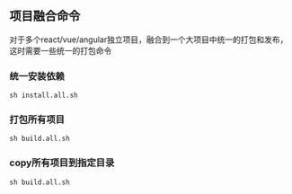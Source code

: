 ## 项目融合命令
对于多个react/vue/angular独立项目，融合到一个大项目中统一的打包和发布，这时需要一些统一的打包命令
### 统一安装依赖
`sh install.all.sh`
### 打包所有项目
`sh build.all.sh`
### copy所有项目到指定目录
`sh build.all.sh`